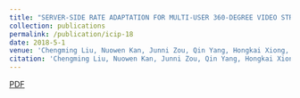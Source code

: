 ```yaml
---
title: "SERVER-SIDE RATE ADAPTATION FOR MULTI-USER 360-DEGREE VIDEO STREAMING"
collection: publications
permalink: /publication/icip-18
date: 2018-5-1
venue: 'Chengming Liu, Nuowen Kan, Junni Zou, Qin Yang, Hongkai Xiong, "SERVER-SIDE RATE ADAPTATION FOR MULTI-USER 360-DEGREE VIDEO STREAMING",accepted by IEEE International Conference on Image Processing (ICIP)'
citation: 'Chengming Liu, Nuowen Kan, Junni Zou, Qin Yang, Hongkai Xiong, "SERVER-SIDE RATE ADAPTATION FOR MULTI-USER 360-DEGREE VIDEO STREAMING",accepted by IEEE International Conference on Image Processing (ICIP).'
---
```

[PDF](https://github.com/QinYang12/QinYang12.github.io/files/icip-18.pdf)
